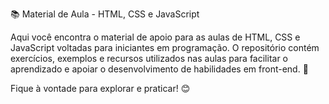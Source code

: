 📚 Material de Aula - HTML, CSS e JavaScript

Aqui você encontra o material de apoio para as aulas de HTML, CSS e JavaScript voltadas para iniciantes em programação. O repositório contém exercícios, exemplos e recursos utilizados nas aulas para facilitar o aprendizado e apoiar o desenvolvimento de habilidades em front-end. 🚀

Fique à vontade para explorar e praticar! 😊
